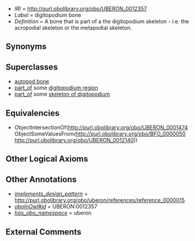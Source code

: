  * *IRI* = http://purl.obolibrary.org/obo/UBERON_0012357
 * *Label* = digitopodium bone
 * *Definition* = A bone that is part of a the digitopodium skeleton - i.e. the acropodial skeleton or the metapodial skeleton.

## Synonyms


## Superclasses

 * [autopod bone](../../UBERON/50/UBERON_0011250.md)
 * [part_of](../../BFO/50/BFO_0000050.md) some [digitopodium region](../../UBERON/40/UBERON_0012140.md)
 * [part_of](../../BFO/50/BFO_0000050.md) some [skeleton of digitopodium](../../UBERON/50/UBERON_0012150.md)

## Equivalencies

 * ObjectIntersectionOf(<http://purl.obolibrary.org/obo/UBERON_0001474> ObjectSomeValuesFrom(<http://purl.obolibrary.org/obo/BFO_0000050> <http://purl.obolibrary.org/obo/UBERON_0012140>))

## Other Logical Axioms


## Other Annotations

 * *[implements_design_pattern](../../UBPROP/06/UBPROP_0000006.md)* = http://purl.obolibrary.org/obo/uberon/references/reference_0000015
 * *[oboInOwl#id](../../id/oboInOwl#id.md)* = UBERON:0012357
 * *[has_obo_namespace](../../ce/oboInOwl#hasOBONamespace.md)* = uberon

## External Comments

